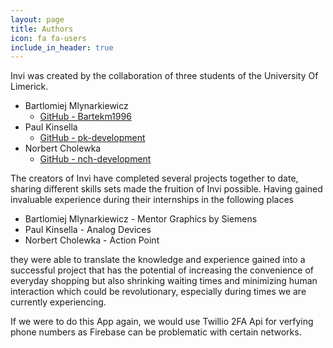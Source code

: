 ```yaml
---
layout: page
title: Authors
icon: fa fa-users
include_in_header: true
---
```


Invi was created by the collaboration of three students of the University Of Limerick.

<ul>
<li>Bartlomiej Mlynarkiewicz <ul><li><a href="https://github.com/Bartekm1996">GitHub - Bartekm1996</a></li></ul></li>
<li>Paul Kinsella  <ul><li><a href="https://github.com/pk-development">GitHub - pk-development</a></li></ul></li>
<li>Norbert Cholewka <ul><li><a href="https://github.com/nch-development">GitHub - nch-development</a></li></ul></li>
</ul>

The creators of Invi have completed several projects together to date, sharing
different skills sets made the fruition of Invi possible. Having gained invaluable
experience during their internships in the following places

<ul>
<li>Bartlomiej Mlynarkiewicz - Mentor Graphics by Siemens</li>
<li>Paul Kinsella - Analog Devices</li>
<li>Norbert Cholewka - Action Point</li>
</ul>

they were able to translate the knowledge and experience gained into a successful
project that has the potential of increasing the convenience of everyday shopping
but also shrinking waiting times and minimizing human interaction which
could be revolutionary, especially during times we are currently experiencing.

If we were to do this App again, we would use Twillio 2FA Api for verfying phone numbers as Firebase can be
problematic with certain networks.


